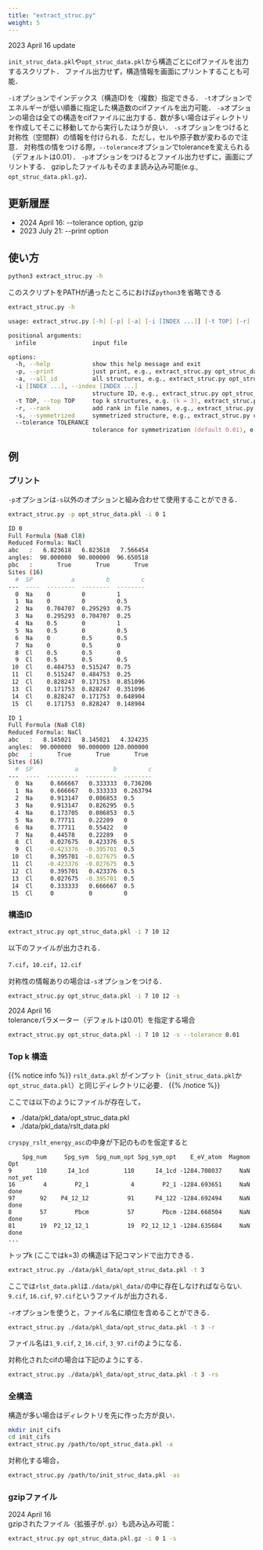 ```yaml
---
title: "extract_struc.py"
weight: 5
---
```


2023 April 16 update

`init_struc_data.pkl`や`opt_struc_data.pkl`から構造ごとにcifファイルを出力するスクリプト．
ファイル出力せず，構造情報を画面にプリントすることも可能．

`-i`オプションでインデックス（構造ID)を（複数）指定できる．
`-t`オプションでエネルギーが低い順番に指定した構造数のcifファイルを出力可能．
`-a`オプションの場合は全ての構造をcifファイルに出力する．数が多い場合はディレクトリを作成してそこに移動してから実行したほうが良い．
`-s`オプションをつけると対称性（空間群）の情報を付けられる．ただし，セルや原子数が変わるので注意．
対称性の情をつける際，`--tolerance`オプションでtoleranceを変えられる（デフォルトは0.01）．
`-p`オプションをつけるとファイル出力せずに，画面にプリントする．
gzipしたファイルもそのまま読み込み可能(e.g., `opt_struc_data.pkl.gz`)．

## 更新履歴
- 2024 April 16: --tolerance option, gzip
- 2023 July 21: --print option

## 使い方
``` zsh
python3 extract_struc.py -h
```
このスクリプトをPATHが通ったところにおけば`python3`を省略できる
``` zsh
extract_struc.py -h
```
``` zsh
usage: extract_struc.py [-h] [-p] [-a] [-i [INDEX ...]] [-t TOP] [-r] [-s] [--tolerance TOLERANCE] infile

positional arguments:
  infile                input file

options:
  -h, --help            show this help message and exit
  -p, --print           just print, e.g., extract_struc.py opt_struc_data.pkl -i 7 10 12 -ps
  -a, --all_id          all structures, e.g., extract_struc.py opt_struc_data.pkl -as
  -i [INDEX ...], --index [INDEX ...]
                        structure ID, e.g., extract_struc.py opt_struc_data.pkl -i 7 10 12 -s
  -t TOP, --top TOP     top k structures, e.g. (k = 3), extract_struc.py opt_struc_data.pkl -t 3 -s
  -r, --rank            add rank in file names, e.g., extract_struc.py opt_struc_data.pkl -t 3 -rs
  -s, --symmetrized     symmetrized structure, e.g., extract_struc.py opt_struc_data.pkl -i 7 10 12 -s
  --tolerance TOLERANCE
                        tolerance for symmetrization (default 0.01), e.g., extract_struc.py opt_struc_data.pkl -i 0 1 -s --tolerance 0.01
```

## 例
### プリント

`-p`オプションは`-s`以外のオプションと組み合わせて使用することができる．

``` bash
extract_struc.py -p opt_struc_data.pkl -i 0 1
```

``` bash
ID 0
Full Formula (Na8 Cl8)
Reduced Formula: NaCl
abc   :   6.823618   6.823618   7.566454
angles:  90.000000  90.000000  96.650518
pbc   :       True       True       True
Sites (16)
  #  SP           a         b         c
---  ----  --------  --------  --------
  0  Na    0         0         1
  1  Na    0         0         0.5
  2  Na    0.704707  0.295293  0.75
  3  Na    0.295293  0.704707  0.25
  4  Na    0.5       0         1
  5  Na    0.5       0         0.5
  6  Na    0         0.5       0.5
  7  Na    0         0.5       0
  8  Cl    0.5       0.5       0
  9  Cl    0.5       0.5       0.5
 10  Cl    0.484753  0.515247  0.75
 11  Cl    0.515247  0.484753  0.25
 12  Cl    0.828247  0.171753  0.851096
 13  Cl    0.171753  0.828247  0.351096
 14  Cl    0.828247  0.171753  0.648904
 15  Cl    0.171753  0.828247  0.148904

ID 1
Full Formula (Na8 Cl8)
Reduced Formula: NaCl
abc   :   8.145021   8.145021   4.324235
angles:  90.000000  90.000000 120.000000
pbc   :       True       True       True
Sites (16)
  #  SP            a          b         c
---  ----  ---------  ---------  --------
  0  Na     0.666667   0.333333  0.736206
  1  Na     0.666667   0.333333  0.263794
  2  Na     0.913147   0.086853  0.5
  3  Na     0.913147   0.826295  0.5
  4  Na     0.173705   0.086853  0.5
  5  Na     0.77711    0.22289   0
  6  Na     0.77711    0.55422   0
  7  Na     0.44578    0.22289   0
  8  Cl     0.027675   0.423376  0.5
  9  Cl    -0.423376  -0.395701  0.5
 10  Cl     0.395701  -0.027675  0.5
 11  Cl    -0.423376  -0.027675  0.5
 12  Cl     0.395701   0.423376  0.5
 13  Cl     0.027675  -0.395701  0.5
 14  Cl     0.333333   0.666667  0.5
 15  Cl     0          0         0
```

### 構造ID
``` zsh
extract_struc.py opt_struc_data.pkl -i 7 10 12
```
以下のファイルが出力される．

`7.cif`，`10.cif`，`12.cif`

対称性の情報ありの場合は`-s`オプションをつける．
``` zsh
extract_struc.py opt_struc_data.pkl -i 7 10 12 -s
```

2024 April 16  
toleranceパラメーター（デフォルトは0.01）を指定する場合
``` zsh
extract_struc.py opt_struc_data.pkl -i 7 10 12 -s --tolerance 0.01
```

### Top k 構造
{{% notice info %}}
`rslt_data.pkl` がインプット（`init_struc_data.pkl`か`opt_struc_data.pkl`）と同じディレクトリに必要．
{{% /notice %}}

ここでは以下のようにファイルが存在して，
- ./data/pkl_data/opt_struc_data.pkl
- ./data/pkl_data/rslt_data.pkl

`cryspy_rslt_energy_asc`の中身が下記のものを仮定すると
``` text
    Spg_num     Spg_sym  Spg_num_opt Spg_sym_opt    E_eV_atom  Magmom      Opt
9       110      I4_1cd          110      I4_1cd -1284.708037     NaN  not_yet
16        4        P2_1            4        P2_1 -1284.693651     NaN     done
97       92    P4_12_12           91      P4_122 -1284.692494     NaN     done
8        57        Pbcm           57        Pbcm -1284.668504     NaN     done
81       19  P2_12_12_1           19  P2_12_12_1 -1284.635684     NaN     done
...
```
トップk (ここではk=3) の構造は下記コマンドで出力できる．
``` zsh
extract_struc.py ./data/pkl_data/opt_struc_data.pkl -t 3
```
ここでは`rlst_data.pkl`は`./data/pkl_data/`の中に存在しなければならない.
`9.cif`, `16.cif`, `97.cif`というファイルが出力される．

`-r`オプションを使うと，ファイル名に順位を含めることができる．
``` zsh
extract_struc.py ./data/pkl_data/opt_struc_data.pkl -t 3 -r
```
ファイル名は`1_9.cif`, `2_16.cif`, `3_97.cif`のようになる．

対称化されたcifの場合は下記のようにする．
``` zsh
extract_struc.py ./data/pkl_data/opt_struc_data.pkl -t 3 -rs
```


### 全構造
構造が多い場合はディレクトリを先に作った方が良い．

``` zsh
mkdir init_cifs
cd init_cifs
extract_struc.py /path/to/opt_struc_data.pkl -a
```

対称化する場合，
``` zsh
extract_struc.py /path/to/init_struc_data.pkl -as
```


### gzipファイル
2024 April 16  
gzipされたファイル（拡張子が`.gz`）も読み込み可能：
``` zsh
extract_struc.py opt_struc_data.pkl.gz -i 0 1 -s
```